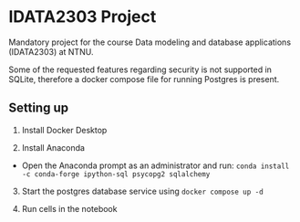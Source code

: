 # IDATA2303 Project

Mandatory project for the course Data modeling and database applications (IDATA2303) at NTNU.

Some of the requested features regarding security is not supported in SQLite, therefore a docker compose file for running Postgres is present. 

## Setting up

1. Install Docker Desktop

2. Install Anaconda
  - Open the Anaconda prompt as an administrator and run: `conda install -c conda-forge ipython-sql psycopg2 sqlalchemy`

3. Start the postgres database service using `docker compose up -d`

4. Run cells in the notebook
